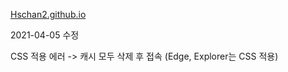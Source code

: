 [Hschan2.github.io](https://hschan2.github.io/)

2021-04-05 수정

CSS 적용 에러 -> 캐시 모두 삭제 후 접속 (Edge, Explorer는 CSS 적용)
